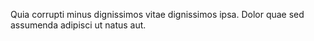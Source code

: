 Quia corrupti minus dignissimos vitae dignissimos ipsa. Dolor quae sed assumenda adipisci ut natus aut.